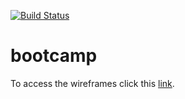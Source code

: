 [![Build Status](https://travis-ci.org/Sharonsyra/bootcamp.svg?branch=develop)](https://travis-ci.org/Sharonsyra/bootcamp)

# bootcamp

To access the wireframes click this [link](https://marvelapp.com/project/2107303/).